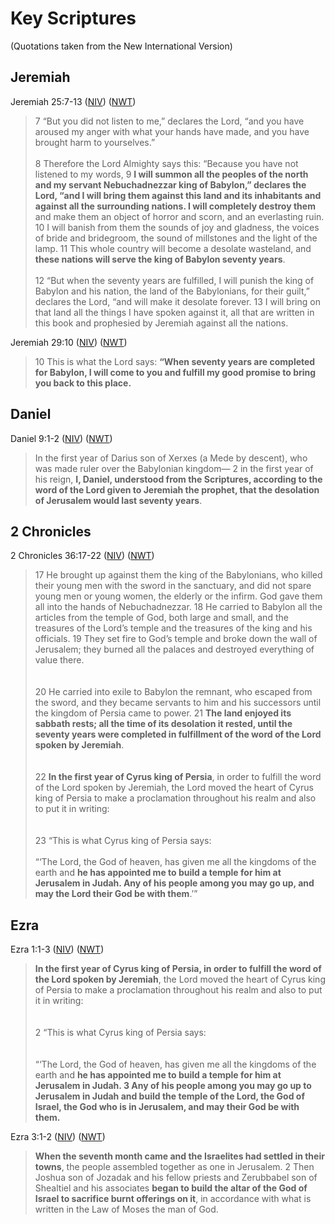 # Key Scriptures

(Quotations taken from the New International Version)

## Jeremiah

Jeremiah 25:7-13 
([NIV](https://www.biblegateway.com/passage/?search=Jeremiah+25%3A7-13+&version=NIV))
([NWT](https://wol.jw.org/en/wol/l/r1/lp-e?q=jeremiah+25%3A7-13))

> 7 “But you did not listen to me,” declares the Lord, “and you have aroused my anger with what your hands have made, 
  and you have brought harm to yourselves.”
  <br><br>
  8 Therefore the Lord Almighty says this: “Because you have not listened to my words, 9 **I will summon all the peoples 
  of the north and my servant Nebuchadnezzar king of Babylon,” declares the Lord, “and I will bring them against this 
  land and its inhabitants and against all the surrounding nations. I will completely destroy them** and make them an 
  object of horror and scorn, and an everlasting ruin. 10 I will banish from them the sounds of joy and gladness, the 
  voices of bride and bridegroom, the sound of millstones and the light of the lamp. 11 This whole country will become 
  a desolate wasteland, and **these nations will serve the king of Babylon seventy years**.
  <br><br>
  12 “But when the seventy years are fulfilled, I will punish the king of Babylon and his nation, the land of the 
  Babylonians, for their guilt,” declares the Lord, “and will make it desolate forever. 13 I will bring on that land 
  all the things I have spoken against it, all that are written in this book and prophesied by Jeremiah against all 
  the nations. 

Jeremiah 29:10
([NIV](https://www.biblegateway.com/passage/?search=Jeremiah+29%3A10&version=NIV))
([NWT](https://wol.jw.org/en/wol/l/r1/lp-e?q=jeremiah+29%3A10))

> 10 This is what the Lord says: **“When seventy years are completed for Babylon, I will come to you and fulfill my 
  good promise to bring you back to this place.**

## Daniel

Daniel 9:1-2
([NIV](https://www.biblegateway.com/passage/?search=Daniel+9%3A1-2&version=NIV))
([NWT](https://wol.jw.org/en/wol/l/r1/lp-e?q=Daniel+9%3A1-2))

> In the first year of Darius son of Xerxes (a Mede by descent), who was made ruler over the Babylonian kingdom— 
  2 in the first year of his reign, **I, Daniel, understood from the Scriptures, according to the word of the Lord 
  given to Jeremiah the prophet, that the desolation of Jerusalem would last seventy years**. 

## 2 Chronicles

2 Chronicles 36:17-22
([NIV](https://www.biblegateway.com/passage/?search=2+Chronicles+36%3A17-23&version=NIV))
([NWT](https://wol.jw.org/en/wol/l/r1/lp-e?q=2+Chronicles+36%3A17-23))

> 17 He brought up against them the king of the Babylonians, who killed their young men with the sword in the sanctuary, 
  and did not spare young men or young women, the elderly or the infirm. God gave them all into the hands of 
  Nebuchadnezzar. 18 He carried to Babylon all the articles from the temple of God, both large and small, and the 
  treasures of the Lord’s temple and the treasures of the king and his officials. 19 They set fire to God’s temple and 
  broke down the wall of Jerusalem; they burned all the palaces and destroyed everything of value there.
  <br><br>  
  20 He carried into exile to Babylon the remnant, who escaped from the sword, and they became servants to him and his 
  successors until the kingdom of Persia came to power. 21 **The land enjoyed its sabbath rests; all the time of its 
  desolation it rested, until the seventy years were completed in fulfillment of the word of the Lord spoken by 
  Jeremiah**.
  <br><br>  
  22 **In the first year of Cyrus king of Persia**, in order to fulfill the word of the Lord spoken by Jeremiah, the 
  Lord moved the heart of Cyrus king of Persia to make a proclamation throughout his realm and also to put it in 
  writing:
  <br><br>  
  23 “This is what Cyrus king of Persia says:
  <br><br>
  “‘The Lord, the God of heaven, has given me all the kingdoms of the earth and **he has appointed me to build a temple 
  for him at Jerusalem in Judah. Any of his people among you may go up, and may the Lord their God be with them**.’”

## Ezra

Ezra 1:1-3
([NIV](https://www.biblegateway.com/passage/?search=Ezra+1%3A1-3&version=NIV))
([NWT](https://wol.jw.org/en/wol/l/r1/lp-e?q=Ezra+1%3A1-3))

> **In the first year of Cyrus king of Persia, in order to fulfill the word of the Lord spoken by Jeremiah**, the Lord 
  moved the heart of Cyrus king of Persia to make a proclamation throughout his realm and also to put it in writing:
  <br><br>  
  2 “This is what Cyrus king of Persia says:
  <br><br>  
  “‘The Lord, the God of heaven, has given me all the kingdoms of the earth and **he has appointed me to build a temple 
  for him at Jerusalem in Judah. 3 Any of his people among you may go up to Jerusalem in Judah and build the temple of 
  the Lord, the God of Israel, the God who is in Jerusalem, and may their God be with them.** 

Ezra 3:1-2
([NIV](https://www.biblegateway.com/passage/?search=Ezra+3%3A1-2&version=NIV))
([NWT](https://wol.jw.org/en/wol/l/r1/lp-e?q=Ezra+3%3A1-2))

> **When the seventh month came and the Israelites had settled in their towns**, the people assembled together as one in 
  Jerusalem. 2 Then Joshua son of Jozadak and his fellow priests and Zerubbabel son of Shealtiel and his associates 
  **began to build the altar of the God of Israel to sacrifice burnt offerings on it**, in accordance with what is 
  written in the Law of Moses the man of God.
